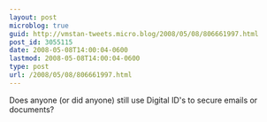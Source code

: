 ```yaml
---
layout: post
microblog: true
guid: http://vmstan-tweets.micro.blog/2008/05/08/806661997.html
post_id: 3055115
date: 2008-05-08T14:00:04-0600
lastmod: 2008-05-08T14:00:04-0600
type: post
url: /2008/05/08/806661997.html
---
```

Does anyone (or did anyone) still use Digital ID's to secure emails or documents?
